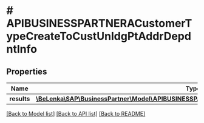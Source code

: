 # # APIBUSINESSPARTNERACustomerTypeCreateToCustUnldgPtAddrDepdntInfo

## Properties

Name | Type | Description | Notes
------------ | ------------- | ------------- | -------------
**results** | [**\BeLenka\SAP\BusinessPartner\Model\APIBUSINESSPARTNERACustUnldgPtAddrDepdntInfoTypeCreate[]**](APIBUSINESSPARTNERACustUnldgPtAddrDepdntInfoTypeCreate.md) |  | [optional]

[[Back to Model list]](../../README.md#models) [[Back to API list]](../../README.md#endpoints) [[Back to README]](../../README.md)
